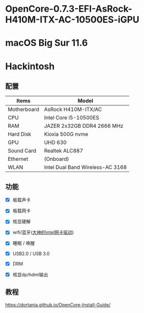 # OpenCore-0.7.3-EFI-AsRock-H410M-ITX-AC-10500ES-iGPU
# macOS Big Sur 11.6
# Hackintosh

## 配置

| Items       | Model               |
| ----------- | ------------------- |
| Motherboard | AsRock H410M-ITX/AC |
| CPU         | Intel Core i5-10500ES |
| RAM         | JAZER 2x32GB DDR4 2666 MHz |
| Hard Disk   | Kioxia 500G nvme        |
| GPU         | UHD 630             |
| Sound Card  | Realtek ALC887      |
| Ethernet    | (Onboard)           |
| WLAN        | Intel Dual Band Wireless-AC 3168 |

## 功能
- [x] 板载声卡
- [x] 板载网卡
- [x] 核显硬解
- [x] wifi/蓝牙([大神的intel网卡驱动](https://docs.oiw.workers.dev/itlwm/))
- [x] 睡眠 / 唤醒
- [x] USB2.0 / USB 3.0
- [x] DRM
- [x] 核显dp/hdmi输出


## 教程
https://dortania.github.io/OpenCore-Install-Guide/
